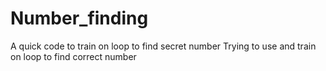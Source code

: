 # Number_finding
A quick code to train on loop to find secret number
Trying to use and train on loop to find correct number
